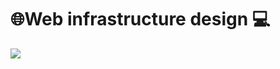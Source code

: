 # 🌐Web infrastructure design 💻

<img src="https://th.bing.com/th/id/OIP.7dRNEr8bhsHF372aM2FTUgHaEK?pid=ImgDet&rs=1">
